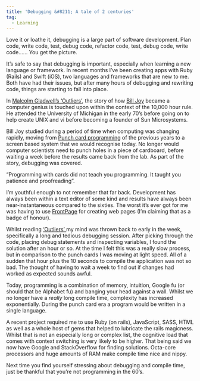 ```yaml
---
title: 'Debugging &#8211; A tale of 2 centuries'
tag:
  - Learning
---
```

<p class="graf--h3">
  Love it or loathe it, debugging is a large part of software development. Plan code, write code, test, debug code, refactor code, test, debug code, write code…… You get the picture.
</p>

<p class="graf--p">
  It’s safe to say that debugging is important, especially when learning a new language or framework. In recent months I’ve been creating apps with Ruby (Rails) and Swift (iOS), two languages and frameworks that are new to me. Both have had their issues, but after many hours of debugging and rewriting code, things are starting to fall into place.
</p>

<p class="graf--p">
  In <a class="markup--anchor markup--p-anchor" href="http://www.amazon.co.uk/gp/product/0141036257/ref=as_li_tl?ie=UTF8&camp=1634&creative=6738&creativeASIN=0141036257&linkCode=as2&tag=aandeuk-21" data-href="http://www.amazon.co.uk/gp/product/0141036257/ref=as_li_tl?ie=UTF8&camp=1634&creative=6738&creativeASIN=0141036257&linkCode=as2&tag=aandeuk-21">Malcolm Gladwell’s ‘Outliers’</a>, the story of how <a class="markup--anchor markup--p-anchor" href="https://en.wikipedia.org/wiki/Bill_Joy" data-href="https://en.wikipedia.org/wiki/Bill_Joy">Bill Joy</a> became a computer genius is touched upon within the context of the 10,000 hour rule. He attended the University of Michigan in the early 70’s before going on to help create UNIX and vi before becoming a founder of Sun Microsystems.
</p>

<p class="graf--p">
  Bill Joy studied during a period of time when computing was changing rapidly, moving from <a class="markup--anchor markup--p-anchor" href="http://www.columbia.edu/cu/computinghistory/fisk.pdf" data-href="http://www.columbia.edu/cu/computinghistory/fisk.pdf">Punch card programming</a> of the previous years to a screen based system that we would recognise today. No longer would computer scientists need to punch holes in a piece of cardboard, before waiting a week before the results came back from the lab. As part of the story, debugging was covered.
</p>

<p class="graf--p graf--startsWithDoubleQuote">
  “Programming with cards did not teach you programming. It taught you patience and proofreading”.
</p>

<p class="graf--p">
  I’m youthful enough to not remember that far back. Development has always been within a text editor of some kind and results have always been near-instantaneous compared to the sixties. The worst it’s ever got for me was having to use <a class="markup--anchor markup--p-anchor" href="https://en.wikipedia.org/wiki/Microsoft_FrontPage" data-href="https://en.wikipedia.org/wiki/Microsoft_FrontPage">FrontPage</a> for creating web pages (I’m claiming that as a badge of honour).
</p>

<p class="graf--p">
  Whilst reading <a class="markup--anchor markup--p-anchor" href="http://www.amazon.co.uk/gp/product/0141036257/ref=as_li_tl?ie=UTF8&camp=1634&creative=6738&creativeASIN=0141036257&linkCode=as2&tag=aandeuk-21" data-href="http://www.amazon.co.uk/gp/product/0141036257/ref=as_li_tl?ie=UTF8&camp=1634&creative=6738&creativeASIN=0141036257&linkCode=as2&tag=aandeuk-21">‘Outliers’ </a>my mind was thrown back to early in the week, specifically a long and tedious debugging session. After picking through the code, placing debug statements and inspecting variables, I found the solution after an hour or so. At the time I felt this was a really slow process, but in comparison to the punch cards I was moving at light speed. All of a sudden that hour plus the 10 seconds to compile the application was not so bad. The thought of having to wait a week to find out if changes had worked as expected sounds awful.
</p>

<p class="graf--p">
  Today, programming is a combination of memory, intuition, Google fu (or should that be Alphabet fu) and banging your head against a wall. Whilst we no longer have a <em class="markup--em markup--p-em">really</em> long compile time, complexity has increased exponentially. During the punch card era a program would be written in a single language.
</p>

<p class="graf--p">
  A recent project required me to use Ruby (on rails), JavaScript, SASS, HTML as well as a whole host of gems that helped to lubricate the rails magicness. Whilst that is not an especially long or complex list, the cognitive load that comes with context switching is very likely to be higher. That being said we now have Google and StackOverflow for finding solutions. Octa-core processors and huge amounts of RAM make compile time nice and nippy.
</p>

<p class="graf--p">
  Next time you find yourself stressing about debugging and compile time, just be thankful that you’re not programming in the 60’s.
</p>
